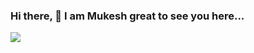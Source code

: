 ### Hi there, 👋 I am Mukesh great to see you here...
<img 
   src="https://github-readme-stats.vercel.app/api?username=MUKESHRAJMAHENDRAN&show_icons=true&theme=solarized-light" 
/>
<!--
**MUKESHRAJMAHENDRAN/MUKESHRAJMAHENDRAN** is a ✨ _special_ ✨ repository because its `README.md` (this file) appears on your GitHub profile.

Here are some ideas to get you started:

- 🔭 I’m currently working on ...
- 🌱 I’m currently learning ...
- 👯 I’m looking to collaborate on ...
- 🤔 I’m looking for help with ...
- 💬 Ask me about ...
- 📫 How to reach me: ...
- 😄 Pronouns: ...
- ⚡ Fun fact: ...
-->

